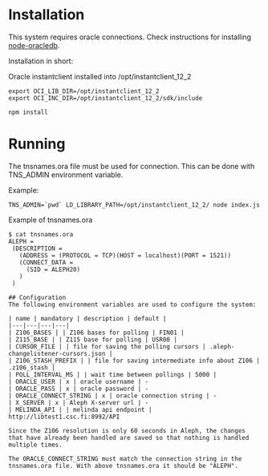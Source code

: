 

# Installation

This system requires oracle connections. Check instructions for installing [node-oracledb](https://github.com/oracle/node-oracledb).

Installation in short:

Oracle instantclient installed into /opt/instantclient_12_2
```
export OCI_LIB_DIR=/opt/instantclient_12_2
export OCI_INC_DIR=/opt/instantclient_12_2/sdk/include

npm install
```

# Running

The tnsnames.ora file must be used for connection. This can be done with TNS_ADMIN environment variable.

Example:
```
TNS_ADMIN=`pwd` LD_LIBRARY_PATH=/opt/instantclient_12_2/ node index.js
```

Example of tnsnames.ora 
```
$ cat tnsnames.ora 
ALEPH =
 (DESCRIPTION =
   (ADDRESS = (PROTOCOL = TCP)(HOST = localhost)(PORT = 1521))
   (CONNECT_DATA =
     (SID = ALEPH20)
   )
 )

## Configuration
The following environment variables are used to configure the system:

| name | mandatory | description | default |
|---|---|---|---|
| Z106_BASES | | Z106 bases for polling | FIN01 |
| Z115_BASE | | Z115 base for polling | USR00 |
| CURSOR_FILE | | file for saving the polling cursors | .aleph-changelistener-cursors.json |
| Z106_STASH_PREFIX | | file for saving intermediate info about Z106 | .z106_stash |
| POLL_INTERVAL_MS | | wait time between pollings | 5000 |
| ORACLE_USER | x | oracle username | -
| ORACLE_PASS | x | oracle password | -
| ORACLE_CONNECT_STRING | x | oracle connection string | -
| X_SERVER | x | Aleph X-server url | -
| MELINDA_API | | melinda api endpoint | http://libtest1.csc.fi:8992/API

Since the Z106 resolution is only 60 seconds in Aleph, the changes that have already been handled are saved so that nothing is handled multiple times.

The ORACLE_CONNECT_STRING must match the connection string in the tnsnames.ora file. With above tnsnames.ora it should be "ALEPH".
